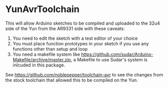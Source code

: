 YunAvrToolchain
===============
This will allow Arduino sketches to be compiled and uploaded to the 32u4 side of the Yun from the AR9331 side with these caveats:

1. You need to edit the sketch with a test editor of your choice
2. You must place function prototypes in your sketch if you use any functions other than setup and loop
3. You need a makefile system like https://github.com/sudar/Arduino-Makefile/archive/master.zip, a Makefile to use Sudar's system is inlcuded in this package.

See https://github.com/noblepepper/toolchain-avr to see the changes from the stock toolchain that allowed this to be compiled on the Yun.

